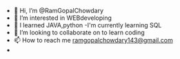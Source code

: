 - 👋 Hi, I’m @RamGopalChowdary
- 👀 I’m interested in WEBdeveloping
- 🌱 I learned JAVA,python
-I'm currently learning SQL
- 💞️ I’m looking to collaborate on to learn coding
- 📫 How to reach me ramgopalchowdary143@gmail.com
- 

<!---
RamGopalChowdary/RamGopalChowdary is a ✨ special ✨ repository because its `README.md` (this file) appears on your GitHub profile.
You can click the Preview link to take a look at your changes.
--->
